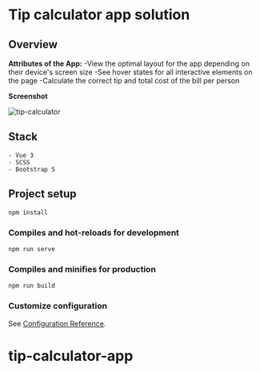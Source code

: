 # Tip calculator app solution
## Overview
**Attributes of the App:**
-View the optimal layout for the app depending on their device's screen size
-See hover states for all interactive elements on the page
-Calculate the correct tip and total cost of the bill per person

**Screenshot**

![tip-calculator](https://user-images.githubusercontent.com/43696707/131006535-5dcf6ade-8a04-409e-9ac7-c8b091f1a18b.png)


## Stack
	- Vue 3
	- SCSS
	- Bootstrap 5

## Project setup
	npm install

### Compiles and hot-reloads for development
	npm run serve

### Compiles and minifies for production
	npm run build

### Customize configuration
See [Configuration Reference][1].
# tip-calculator-app

[1]:	https://cli.vuejs.org/config/

[image-1]:	tip-calculator.png
